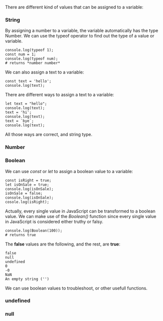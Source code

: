 There are different kind of values that can be assigned to a variable:
<h3>String</h3>

By assigning a number to a variable, the variable automatically has the type Number.
We can use the typeof operator to find out the type of a value or variable. 
```
console.log(typeof 1);
const num = 1;
console.log(typeof num);
# returns *number number*
```
We can also assign a text to a variable:
```
const text = 'hello';
console.log(text);
```
There are different ways to assign a text to a variable:
```
let text = "hello";
console.log(text);
text = 'hi';
console.log(text);
text = `bye`;
console.log(text);
```
All those ways are correct, and string type. 

<h3>Number</h3>

<h3>Boolean</h3>

We can use *const* or *let* to assign a boolean value to a variable:
```
const isRight = true;
let isOnSale = true;
console.log(isOnSale);
isOnSale = false;
console.log(isOnSale);
cosole.log(isRight);
```
Actually, every single value in JavaScript can be transformed to a boolean value.
We can make use of the *Boolean()* function since every single value in JavaScript is considered either truthy or falsy.
```
console.log(Boolean(100));
# returns true
```
The **false** values are the following, and the rest, are **true**: 
```
false
null
undefined
0
-0
NaN
An empty string ('')
```
We can use boolean values to troubleshoot, or other usefull functions. 

<h3>undefined</h3>

<h3>null</h3>
